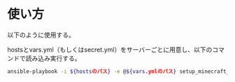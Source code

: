 # 使い方

以下のように使用する。

hostsとvars.yml（もしくはsecret.yml）をサーバーごとに用意し、以下のコマンドで読み込み実行する。

```bash
ansible-playbook -i ${hostsのパス} -e @${vars.ymlのパス} setup_minecraft_server.yml
```

